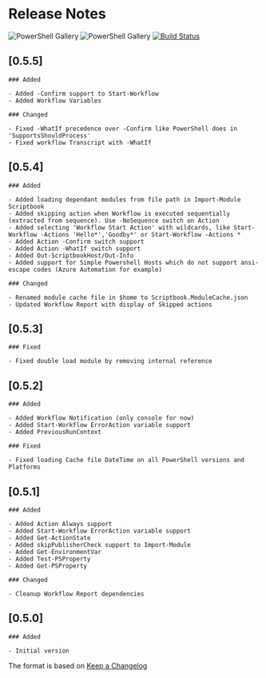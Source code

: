 # Release Notes

![PowerShell Gallery](https://img.shields.io/powershellgallery/v/Scriptbook.svg?label=PSGallery%20Version&logo=PowerShell&style=flat-square)
![PowerShell Gallery](https://img.shields.io/powershellgallery/dt/Scriptbook.svg?label=PSGallery%20Downloads&logo=PowerShell&style=flat-square)
[![Build Status](https://dev.azure.com/tedon/TD.Deploy/_apis/build/status/ehagen.Scriptbook?branchName=master)](https://dev.azure.com/tedon/TD.Deploy/_build/latest?definitionId=52&branchName=master)

## [0.5.5]

```plain
### Added

- Added -Confirm support to Start-Workflow
- Added Workflow Variables

### Changed

- Fixed -WhatIf precedence over -Confirm like PowerShell does in 'SupportsShouldProcess'
- Fixed workflow Transcript with -WhatIf

```

## [0.5.4]

```plain
### Added

- Added loading dependant modules from file path in Import-Module Scriptbook
- Added skipping action when Workflow is executed sequentially (extracted from sequence). Use -NoSequence switch on Action
- Added selecting 'Workflow Start Action' with wildcards, like Start-Workflow -Actions 'Hello*','Goodby*' or Start-Workflow -Actions *
- Added Action -Confirm switch support
- Added Action -WhatIf switch support
- Added Out-ScriptbookHost/Out-Info
- Added support for Simple Powershell Hosts which do not support ansi-escape codes (Azure Automation for example)

### Changed

- Renamed module cache file in $home to Scriptbook.ModuleCache.json
- Updated Workflow Report with display of Skipped actions

```

## [0.5.3]

```plain
### Fixed

- Fixed double load module by removing internal reference

```

## [0.5.2]

```plain
### Added

- Added Workflow Notification (only console for now)
- Added Start-Workflow ErrorAction variable support
- Added PreviousRunContext

### Fixed

- Fixed loading Cache file DateTime on all PowerShell versions and Platforms

```

## [0.5.1]

```plain
### Added

- Added Action Always support
- Added Start-Workflow ErrorAction variable support
- Added Get-ActionState
- Added skipPublisherCheck support to Import-Module
- Added Get-EnvironmentVar
- Added Test-PSProperty
- Added Get-PSProperty

### Changed

- Cleanup Workflow Report dependencies

```

## [0.5.0]

```plain
### Added

- Initial version
```

The format is based on [Keep a Changelog](http://keepachangelog.com/)
